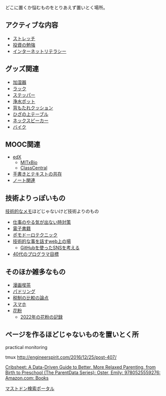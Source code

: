 どこに置くか悩むものをとりあえず置いとく場所。

## アクティブな内容

- [ストレッチ](ストレッチ.md)
- [投資の勉強](投資の勉強.md)
- [インターネットリテラシー](インターネットリテラシー.md)

## グッズ関連

- [加湿器](加湿器.md)
- [ラック](ラック.md)
- [ステッパー](ステッパー.md)
- [浄水ポット](浄水ポット.md)
- [背もたれクッション](背もたれクッション.md)
- [ひざの上テーブル](ひざの上テーブル.md)
- [ネックスピーカー](ネックスピーカー.md)
- [バイク](バイク.md)

## MOOC関連

- [edX](edX.md)
   - [MITxBio](MITxBio.md)
   - [ClassCentral](ClassCentral.md)
- [手書きとテキストの共存](手書きとテキストの共存.md)
- [ノート関連](ノート関連.md)

## 技術よりっぽいもの

[技術的なメモ](技術的なメモ.md)ほどじゃないけど技術よりのもの

- [仕事のやる気が出ない時対策](仕事のやる気が出ない時対策.md)
- [電子書籍](電子書籍.md)
- [ポモドーロテクニック](ポモドーロテクニック.md)
- [技術的な事を話すweb上の場](技術的な事を話すweb上の場.md)
  - [GitHubを使ったSNSを考える](GitHubを使ったSNSを考える.md)
- [40代のプログラマ目標](40代のプログラマ目標.md)

## そのほか雑多なもの

- [漫画喫茶](漫画喫茶.md)
- [パドリング](パドリング.md)
- [税制の比較の論点](税制の比較の論点.md)
- [スマホ](スマホ.md)
- [花粉](花粉.md)
  - [2022年の花粉の記録](2022年の花粉の記録.md)

## ページを作るほどじゃないものを置いとく所

practical monitoring

tmux
http://engineerspirit.com/2016/12/25/post-407/

[Cribsheet: A Data-Driven Guide to Better, More Relaxed Parenting, from Birth to Preschool (The ParentData Series): Oster, Emily: 9780525559276: Amazon.com: Books](https://www.amazon.com/Cribsheet-Data-Driven-Relaxed-Parenting-Preschool/dp/0525559272/)

[マストドン検索ポータル](https://msearch.fediverse.media/)
